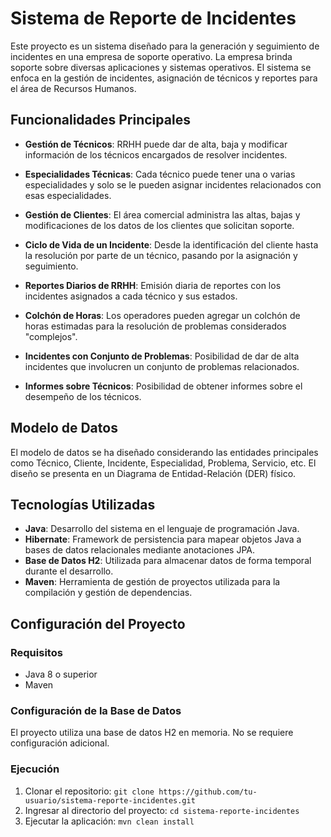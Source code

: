 # Sistema de Reporte de Incidentes

Este proyecto es un sistema diseñado para la generación y seguimiento de incidentes en una empresa de soporte operativo. La empresa brinda soporte sobre diversas aplicaciones y sistemas operativos. El sistema se enfoca en la gestión de incidentes, asignación de técnicos y reportes para el área de Recursos Humanos.

## Funcionalidades Principales

- **Gestión de Técnicos**: RRHH puede dar de alta, baja y modificar información de los técnicos encargados de resolver incidentes.
  
- **Especialidades Técnicas**: Cada técnico puede tener una o varias especialidades y solo se le pueden asignar incidentes relacionados con esas especialidades.

- **Gestión de Clientes**: El área comercial administra las altas, bajas y modificaciones de los datos de los clientes que solicitan soporte.

- **Ciclo de Vida de un Incidente**: Desde la identificación del cliente hasta la resolución por parte de un técnico, pasando por la asignación y seguimiento.

- **Reportes Diarios de RRHH**: Emisión diaria de reportes con los incidentes asignados a cada técnico y sus estados.

- **Colchón de Horas**: Los operadores pueden agregar un colchón de horas estimadas para la resolución de problemas considerados "complejos".

- **Incidentes con Conjunto de Problemas**: Posibilidad de dar de alta incidentes que involucren un conjunto de problemas relacionados.

- **Informes sobre Técnicos**: Posibilidad de obtener informes sobre el desempeño de los técnicos.

## Modelo de Datos

El modelo de datos se ha diseñado considerando las entidades principales como Técnico, Cliente, Incidente, Especialidad, Problema, Servicio, etc. El diseño se presenta en un Diagrama de Entidad-Relación (DER) físico.

## Tecnologías Utilizadas

- **Java**: Desarrollo del sistema en el lenguaje de programación Java.
- **Hibernate**: Framework de persistencia para mapear objetos Java a bases de datos relacionales mediante anotaciones JPA.
- **Base de Datos H2**: Utilizada para almacenar datos de forma temporal durante el desarrollo.
- **Maven**: Herramienta de gestión de proyectos utilizada para la compilación y gestión de dependencias.

## Configuración del Proyecto

### Requisitos

- Java 8 o superior
- Maven

### Configuración de la Base de Datos

El proyecto utiliza una base de datos H2 en memoria. No se requiere configuración adicional.

### Ejecución

1. Clonar el repositorio: `git clone https://github.com/tu-usuario/sistema-reporte-incidentes.git`
2. Ingresar al directorio del proyecto: `cd sistema-reporte-incidentes`
3. Ejecutar la aplicación: `mvn clean install`
